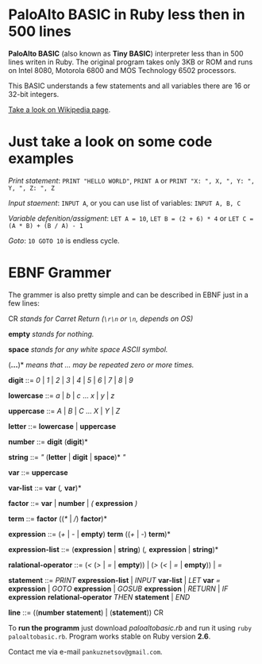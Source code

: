 # PaloAlto BASIC in Ruby less then in 500 lines
__PaloAlto BASIC__ (also known as __Tiny BASIC__) interpreter less than in 500 lines writen in Ruby.
The original program takes only 3KB or ROM and runs on Intel 8080, Motorola 6800 and MOS Technology 6502 processors.

This BASIC understands a few statements and all variables there are 16 or 32-bit integers.

[Take a look on Wikipedia page](https://en.wikipedia.org/wiki/Tiny_BASIC).

# Just take a look on some __code examples__


_Print statement_: `PRINT "HELLO WORLD"`, `PRINT A` or `PRINT "X: ", X, ", Y: ", Y, ", Z: ", Z`

_Input staement_: `INPUT A`, or you can use list of variables: `INPUT A, B, C`

_Variable defenition/assigment_: `LET A = 10`, `LET B = (2 + 6) * 4` or `LET C = (A * B) + (B / A) - 1`

_Goto_: `10 GOTO 10` is endless cycle.


# EBNF Grammer

The grammer is also pretty simple and can be described in EBNF just in a few lines:


CR  _stands for Carret Return (`\r\n` or `\n`, depends on OS)_

__empty__ _stands for nothing._

__space__ _stands for any white space _ASCII_ symbol._

(__...__)*  _means that ... may be repeated zero or more times._


__digit__ ::= _0_ | _1_ | _2_ | _3_ | _4_ | _5_ | _6_ | _7_ | _8_ | _9_

__lowercase__ ::= _a_ | _b_ | _c_ ... _x_ | _y_ | _z_

__uppercase__ ::= _A_ | _B_ | _C_ ... _X_ | _Y_ | _Z_

__letter__  ::= __lowercase__ | __uppercase__

__number__  ::= __digit__ (__digit__)*

__string__  ::= _"_ (__letter__ | __digit__ | __space__)* _"_

__var__ ::= __uppercase__

__var-list__  ::= __var__ (_,_ __var__)*

__factor__  ::= __var__ | __number__ | _(_ __expression__ _)_

__term__  ::= __factor__ ((_*_ | _/_) __factor__)*

__expression__  ::= (_+_ | _-_ | __empty__) __term__ ((_+_ | _-_) __term__)*

__expression-list__ ::= (__expression__ | __string__) (_,_ __expression__ | __string__)*

__ralational-operator__ ::= (_<_ (_>_ | _=_ | __empty__)) | (_>_ (_<_ | _=_ | __empty__)) | _=_

__statement__ ::= _PRINT_ __expression-list__
                  | _INPUT_ __var-list__ 
                  | _LET_ __var__ _=_ __expression__
                  | _GOTO_ __expression__
                  | _GOSUB_ __expression__
                  | _RETURN_
                  | _IF_ __expression__ __relational-operator__ _THEN_ __statement__
                  | _END_

__line__  ::= ((__number__ __statement__) | (__statement__)) CR



To __run the programm__ just download _paloaltobasic.rb_ and run it using `ruby paloaltobasic.rb`. Program works stable on Ruby version __2.6__.

Contact me via e-mail `pankuznetsov@gmail.com`.
